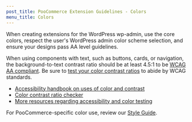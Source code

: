 ```yaml
---
post_title: PooCommerce Extension Guidelines - Colors
menu_title: Colors
---
```


When creating extensions for the WordPress wp-admin, use the core colors, respect the user's WordPress admin color scheme selection, and ensure your designs pass AA level guidelines.

When using components with text, such as buttons, cards, or navigation, the background-to-text contrast ratio should be at least 4.5:1 to be [WCAG AA compliant](https://www.w3.org/WAI/WCAG21/Understanding/contrast-minimum.html). Be sure to [test your color contrast ratios](https://webaim.org/resources/contrastchecker/) to abide by WCAG standards.

- [Accessibility handbook on uses of color and contrast](https://make.wordpress.org/accessibility/handbook/current-projects/use-of-color/)
- [Color contrast ratio checker](http://webaim.org/resources/contrastchecker/)
- [More resources regarding accessibility and color testing](http://webaim.org/resources/contrastchecker/)

For PooCommerce-specific color use, review our [Style Guide](https://poocommerce.com/brand-and-logo-guidelines/).
